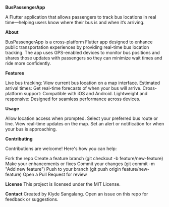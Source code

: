 **BusPassengerApp**

A Flutter application that allows passengers to track bus locations in real time—helping users know where their bus is and when it’s arriving.

**About**

BusPassengerApp is a cross-platform Flutter app designed to enhance public transportation experiences by providing real-time bus location tracking. The app uses GPS-enabled devices to monitor bus positions and shares those updates with passengers so they can minimize wait times and ride more confidently.

**Features**

Live bus tracking: View current bus location on a map interface.
Estimated arrival times: Get real-time forecasts of when your bus will arrive.
Cross-platform support: Compatible with iOS and Android.
Lightweight and responsive: Designed for seamless performance across devices.

**Usage**

Allow location access when prompted.
Select your preferred bus route or line.
View real-time updates on the map.
Set an alert or notification for when your bus is approaching.

**Contributing**

Contributions are welcome! Here's how you can help:

Fork the repo
Create a feature branch (git checkout -b feature/new-feature)
Make your enhancements or fixes
Commit your changes (git commit -m "Add new feature")
Push to your branch (git push origin feature/new-feature)
Open a Pull Request for review

**License**
This project is licensed under the MIT License.

**Contact**
Created by Klyde Sangalang.
Open an issue on this repo for feedback or suggestions.
